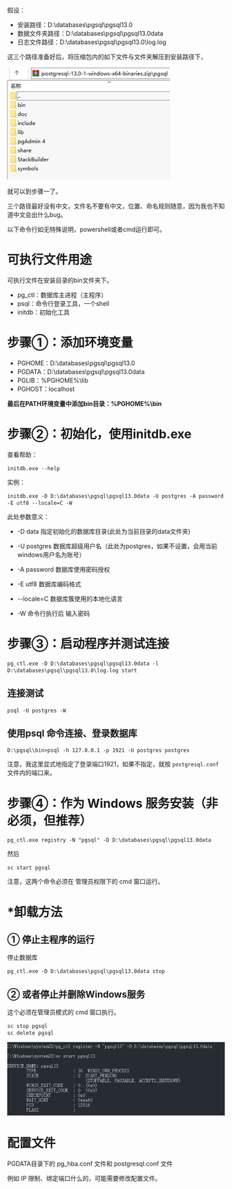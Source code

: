 假设：

- 安装路径：D:\databases\pgsql\pgsql13.0
- 数据文件夹路径：D:\databases\pgsql\pgsql13.0data
- 日志文件路径：D:\databases\pgsql\pgsql13.0\log.log

这三个路径准备好后，将压缩包内的如下文件与文件夹解压到安装路径下，

![image-20201023110945807](attachments/image-20201023110945807.png)

就可以到步骤一了。

三个路径最好没有中文，文件名不要有中文，位置、命名规则随意，因为我也不知道中文会出什么bug。

以下命令行如无特殊说明，powershell或者cmd运行即可。



# 可执行文件用途

可执行文件在安装目录的bin文件夹下。

- pg_ctl：数据库主进程（主程序）
- psql：命令行登录工具，一个shell
- initdb：初始化工具

# 步骤①：添加环境变量

- PGHOME：D:\databases\pgsql\pgsql13.0
- PGDATA：D:\databases\pgsql\pgsql13.0data
- PGLIB：%PGHOME%\lib
- PGHOST：localhost

**最后在PATH环境变量中添加bin目录：%PGHOME%\bin**

# 步骤②：初始化，使用initdb.exe

查看帮助：

``` 
initdb.exe --help
```

实例：

```
initdb.exe -D D:\databases\pgsql\pgsql13.0data -U postgres -A password -E utf8 --locale=C -W
```

此处参数意义：

- -D data            指定初始化的数据库目录(此处为当前目录的data文件夹)

- -U postgres        数据库超级用户名（此处为postgres，如果不设置，会用当前windows用户名为账号）

- -A password       数据库使用密码授权

- -E utf8            数据库编码格式

- --locale=C         数据库簇使用的本地化语言 

- -W               命令行执行后 输入密码

# 步骤③：启动程序并测试连接

``` 
pg_ctl.exe -D D:\databases\pgsql\pgsql13.0data -l D:\databases\pgsql\pgsql13.0\log.log start
```

## 连接测试

```
psql -U postgres -W
```

## 使用psql 命令连接、登录数据库

``` 
D:\pgsql\bin>psql -h 127.0.0.1 -p 1921 -U postgres postgres  
```

注意，我这里显式地指定了登录端口1921，如果不指定，就按 `postgresql.conf` 文件内的端口来。



# 步骤④：作为 Windows 服务安装（非必须，但推荐）

``` shell
pg_ctl.exe registry -N "pgsql" -D D:\databases\pgsql\pgsql13.0data
```

然后

``` SHELL
sc start pgsql
```

注意，这两个命令必须在 管理员权限下的 cmd 窗口运行。



# *卸载方法

## ① 停止主程序的运行

停止数据库

``` 
pg_ctl.exe -D D:\databases\pgsql\pgsql13.0data stop
```

## ② 或者停止并删除Windows服务

这个必须在管理员模式的 cmd 窗口执行。

``` shell
sc stop pgsql
sc delete pgsql
```

![image-20201020123433885](attachments/image-20201020123433885.png)



# 配置文件

PGDATA目录下的 pg_hba.conf 文件和 postgresql.conf 文件

例如 IP 限制、绑定端口什么的，可能需要修改配置文件。





